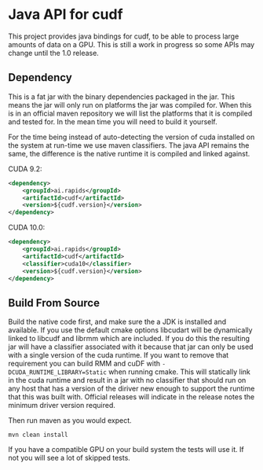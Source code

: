 # Java API for cudf

This project provides java bindings for cudf, to be able to process large amounts of data on
a GPU. This is still a work in progress so some APIs may change until the 1.0 release.

## Dependency

This is a fat jar with the binary dependencies packaged in the jar.  This means the jar will only
run on platforms the jar was compiled for.  When this is in an official maven repository we will
list the platforms that it is compiled and tested for.  In the mean time you will need to build it
yourself.

For the time being instead of auto-detecting the version of cuda installed on the system at
run-time we use maven classifiers.  The java API remains the same, the difference is the native
runtime it is compiled and linked against.


CUDA 9.2:
```xml
<dependency>
    <groupId>ai.rapids</groupId>
    <artifactId>cudf</artifactId>
    <version>${cudf.version}</version>
</dependency>
```

CUDA 10.0:
```xml
<dependency>
    <groupId>ai.rapids</groupId>
    <artifactId>cudf</artifactId>
    <classifier>cuda10</classifier>
    <version>${cudf.version}</version>
</dependency>
```

## Build From Source

Build the native code first, and make sure the a JDK is installed and available. 
If you use the default cmake options libcudart will be dynamically linked to libcudf and librmm
which are included.  If you do this the resulting jar will have a classifier associated with it
because that jar can only be used with a single version of the cuda runtime.  If you want
to remove that requirement you can build RMM and cuDF with `-DCUDA_RUNTIME_LIBRARY=Static` when
running cmake.  This will statically link in the cuda runtime and result in a jar with no
classifier that should run on any host that has a version of the diriver new enough to support
the runtime that this was built with.  Official releases will indicate in the release notes
the minimum driver version required.

Then run maven as you would expect.

```
mvn clean install
```

If you have a compatible GPU on your build system the tests will use it.  If not you will see a
lot of skipped tests.
